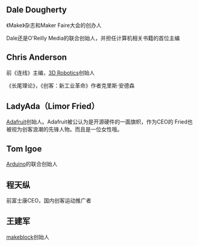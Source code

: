 
## Dale Dougherty
《Make》杂志和Maker Faire大会的创办人

Dale还是O'Reilly Media的联合创始人，并担任计算机相关书籍的首位主编

## Chris Anderson
前《连线》主编，[3D Robotics](http://3drobotics.com/)创始人

《长尾理论》，《创客：新工业革命》作者克里斯·安德森

## LadyAda（Limor Fried）
[Adafruit](http://www.adafruit.com/)创始人。Adafruit被公认为是开源硬件的一面旗帜，作为CEO的 Fried也被视为创客浪潮的先锋人物。而且是一位女性哦。

## Tom Igoe
[Arduino](http://www.arduino.cc/)的联合创始人 

## 程天纵
前富士康CEO，国内创客运动推广者


## 王建军
[makeblock](http://www.makeblock.cc/)创始人
